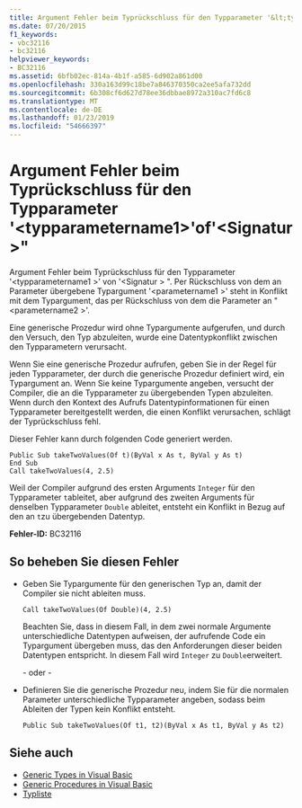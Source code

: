 ```yaml
---
title: Argument Fehler beim Typrückschluss für den Typparameter '&lt;typparametername1&gt;'of'&lt;Signatur&gt;"
ms.date: 07/20/2015
f1_keywords:
- vbc32116
- bc32116
helpviewer_keywords:
- BC32116
ms.assetid: 6bfb02ec-814a-4b1f-a585-6d902a861d00
ms.openlocfilehash: 330a163d99c18be7a846370350ca2ee5afa732dd
ms.sourcegitcommit: 6b308cf6d627d78ee36dbbae8972a310ac7fd6c8
ms.translationtype: MT
ms.contentlocale: de-DE
ms.lasthandoff: 01/23/2019
ms.locfileid: "54666397"
---
```

# <a name="type-argument-inference-failed-for-type-parameter-lttypeparametername1gt-of-ltgenericproceduresignaturegt"></a>Argument Fehler beim Typrückschluss für den Typparameter '&lt;typparametername1&gt;'of'&lt;Signatur&gt;"
Argument Fehler beim Typrückschluss für den Typparameter '\<typparametername1 >' von '\<Signatur > ". Per Rückschluss von dem an Parameter übergebene Typargument '\<parametername1 >' steht in Konflikt mit dem Typargument, das per Rückschluss von dem die Parameter an "\<parametername2 >'.  
  
 Eine generische Prozedur wird ohne Typargumente aufgerufen, und durch den Versuch, den Typ abzuleiten, wurde eine Datentypkonflikt zwischen den Typparametern verursacht.  
  
 Wenn Sie eine generische Prozedur aufrufen, geben Sie in der Regel für jeden Typparameter, der durch die generische Prozedur definiert wird, ein Typargument an. Wenn Sie keine Typargumente angeben, versucht der Compiler, die an die Typparameter zu übergebenden Typen abzuleiten. Wenn durch den Kontext des Aufrufs Datentypinformationen für einen Typparameter bereitgestellt werden, die einen Konflikt verursachen, schlägt der Typrückschluss fehl.  
  
 Dieser Fehler kann durch folgenden Code generiert werden.  
  
```  
Public Sub takeTwoValues(Of t)(ByVal x As t, ByVal y As t)  
End Sub  
Call takeTwoValues(4, 2.5)  
```  
  
 Weil der Compiler aufgrund des ersten Arguments `Integer` für den Typparameter `t`ableitet, aber aufgrund des zweiten Arguments für denselben Typparameter `Double` ableitet, entsteht ein Konflikt in Bezug auf den an `t`zu übergebenden Datentyp.  
  
 **Fehler-ID:** BC32116  
  
## <a name="to-correct-this-error"></a>So beheben Sie diesen Fehler  
  
-   Geben Sie Typargumente für den generischen Typ an, damit der Compiler sie nicht ableiten muss.  
  
    ```  
    Call takeTwoValues(Of Double)(4, 2.5)  
    ```  
  
     Beachten Sie, dass in diesem Fall, in dem zwei normale Argumente unterschiedliche Datentypen aufweisen, der aufrufende Code ein Typargument übergeben muss, das den Anforderungen dieser beiden Datentypen entspricht. In diesem Fall wird `Integer` zu `Double`erweitert.  
  
     - oder -   
  
-   Definieren Sie die generische Prozedur neu, indem Sie für die normalen Parameter unterschiedliche Typparameter angeben, sodass beim Ableiten der Typen kein Konflikt entsteht.  
  
    ```  
    Public Sub takeTwoValues(Of t1, t2)(ByVal x As t1, ByVal y As t2)  
    ```  
  
## <a name="see-also"></a>Siehe auch
- [Generic Types in Visual Basic](../../visual-basic/programming-guide/language-features/data-types/generic-types.md)
- [Generic Procedures in Visual Basic](../../visual-basic/programming-guide/language-features/data-types/generic-procedures.md)
- [Typliste](../../visual-basic/language-reference/statements/type-list.md)
